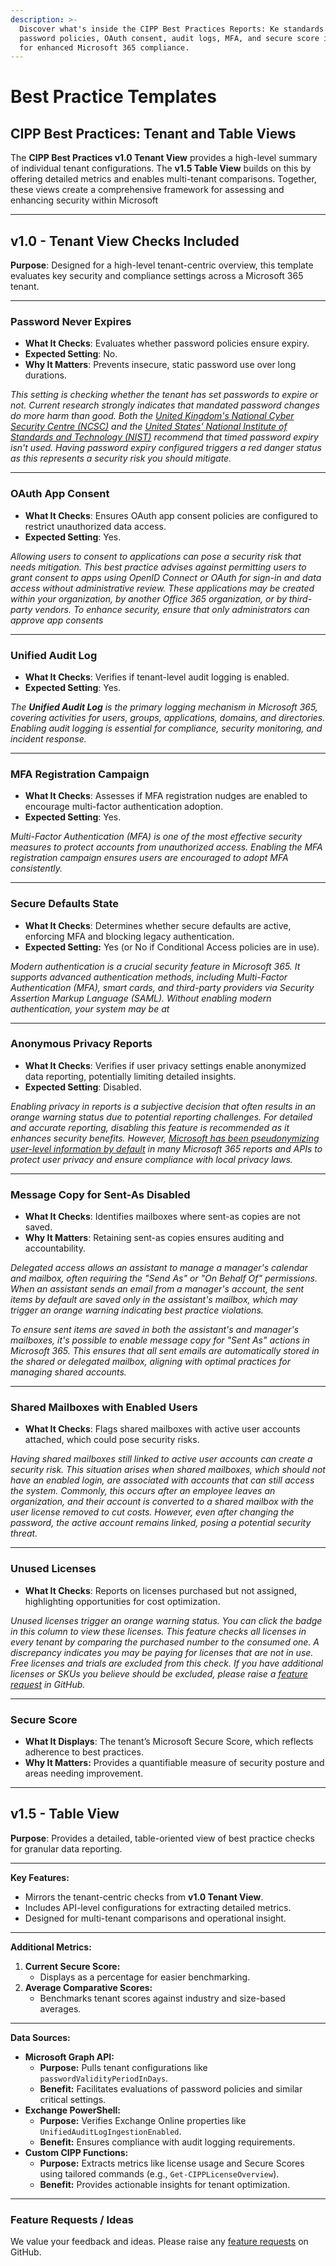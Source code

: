 ```yaml
---
description: >-
  Discover what's inside the CIPP Best Practices Reports: Ke standards including
  password policies, OAuth consent, audit logs, MFA, and secure score insights
  for enhanced Microsoft 365 compliance.
---
```


# Best Practice Templates

## **CIPP Best Practices: Tenant and Table Views**

The **CIPP Best Practices v1.0 Tenant View** provides a high-level summary of individual tenant configurations. The **v1.5 Table View** builds on this by offering detailed metrics and enables multi-tenant comparisons. Together, these views create a comprehensive framework for assessing and enhancing security within Microsoft

***

## **v1.0 - Tenant View Checks Included**

**Purpose**: Designed for a high-level tenant-centric overview, this template evaluates key security and compliance settings across a Microsoft 365 tenant.

***

### **Password Never Expires**

* **What It Checks**: Evaluates whether password policies ensure expiry.
* **Expected Setting**: No.
* **Why It Matters**: Prevents insecure, static password use over long durations.

_This setting is checking whether the tenant has set passwords to expire or not. Current research strongly indicates that mandated password changes do more harm than good. Both the_ [_United Kingdom's National Cyber Security Centre (NCSC)_](https://www.ncsc.gov.uk/blog-post/problems-forcing-regular-password-expiry) _and the_ [_United States' National Institute of Standards and Technology (NIST)_](https://nvlpubs.nist.gov/nistpubs/SpecialPublications/NIST.SP.800-63-3.pdf) _recommend that timed password expiry isn't used. Having password expiry configured triggers a red danger status as this represents a security risk you should mitigate._

***

### **OAuth App Consent**

* **What It Checks**: Ensures OAuth app consent policies are configured to restrict unauthorized data access.
* **Expected Setting**: Yes.

_Allowing users to consent to applications can pose a security risk that needs mitigation. This best practice advises against permitting users to grant consent to apps using OpenID Connect or OAuth for sign-in and data access without administrative review. These applications may be created within your organization, by another Office 365 organization, or by third-party vendors. To enhance security, ensure that only administrators can approve app consents_

***

### **Unified Audit Log**

* **What It Checks**: Verifies if tenant-level audit logging is enabled.
* **Expected Setting**: Yes.

_The **Unified Audit Log** is the primary logging mechanism in Microsoft 365, covering activities for users, groups, applications, domains, and directories. Enabling audit logging is essential for compliance, security monitoring, and incident response._

***

### **MFA Registration Campaign**

* **What It Checks**: Assesses if MFA registration nudges are enabled to encourage multi-factor authentication adoption.
* **Expected Setting**: Yes.

_Multi-Factor Authentication (MFA) is one of the most effective security measures to protect accounts from unauthorized access. Enabling the MFA registration campaign ensures users are encouraged to adopt MFA consistently._

***

### **Secure Defaults State**

* **What It Checks**: Determines whether secure defaults are active, enforcing MFA and blocking legacy authentication.
* **Expected Setting:** Yes (or No if Conditional Access policies are in use).

_Modern authentication is a crucial security feature in Microsoft 365. It supports advanced authentication methods, including Multi-Factor Authentication (MFA), smart cards, and third-party providers via Security Assertion Markup Language (SAML). Without enabling modern authentication, your system may be at_

***

### **Anonymous Privacy Reports**

* **What It Checks**: Verifies if user privacy settings enable anonymized data reporting, potentially limiting detailed insights.
* **Expected Setting**: Disabled.

_Enabling privacy in reports is a subjective decision that often results in an orange warning status due to potential reporting challenges. For detailed and accurate reporting, disabling this feature is recommended as it enhances security benefits. However,_ [_Microsoft has been pseudonymizing user-level information by default_](https://techcommunity.microsoft.com/t5/microsoft-365-blog/privacy-changes-to-microsoft-365-usage-analytics/ba-p/2694137) _in many Microsoft 365 reports and APIs to protect user privacy and ensure compliance with local privacy laws._&#x20;

***

### **Message Copy for Sent-As Disabled**

* **What It Checks**: Identifies mailboxes where sent-as copies are not saved.
* **Why It Matters**: Retaining sent-as copies ensures auditing and accountability.

_Delegated access allows an assistant to manage a manager's calendar and mailbox, often requiring the "Send As" or "On Behalf Of" permissions. When an assistant sends an email from a manager's account, the sent items by default are saved only in the assistant's mailbox, which may trigger an orange warning indicating best practice violations._

_To ensure sent items are saved in both the assistant's and manager's mailboxes, it's possible to enable message copy for "Sent As" actions in Microsoft 365. This ensures that all sent emails are automatically stored in the shared or delegated mailbox, aligning with optimal practices for managing shared accounts._

***

### **Shared Mailboxes with Enabled Users**

* **What It Checks**: Flags shared mailboxes with active user accounts attached, which could pose security risks.

_Having shared mailboxes still linked to active user accounts can create a security risk. This situation arises when shared mailboxes, which should not have an enabled login, are associated with accounts that can still access the system. Commonly, this occurs after an employee leaves an organization, and their account is converted to a shared mailbox with the user license removed to cut costs. However, even after changing the password, the active account remains linked, posing a potential security threat._

***

### **Unused Licenses**

* **What It Checks**: Reports on licenses purchased but not assigned, highlighting opportunities for cost optimization.

_Unused licenses trigger an orange warning status. You can click the badge in this column to view these licenses. This feature checks all licenses in every tenant by comparing the purchased number to the consumed one. A discrepancy indicates you may be paying for licenses that are not in use. Free licenses and trials are excluded from this check. If you have additional licenses or SKUs you believe should be excluded, please raise a_ [_feature request_](https://github.com/KelvinTegelaar/CIPP/issues/new?assignees=\&labels=\&template=feature_request.md\&title=FEATURE+REQUEST%3A+) _in GitHub._&#x20;

***

### **Secure Score**

* **What It Displays**: The tenant’s Microsoft Secure Score, which reflects adherence to best practices.
* **Why It Matters:** Provides a quantifiable measure of security posture and areas needing improvement.

***

## **v1.5 - Table View**

**Purpose**: Provides a detailed, table-oriented view of best practice checks for granular data reporting.

***

**Key Features:**

* Mirrors the tenant-centric checks from **v1.0 Tenant View**.
* Includes API-level configurations for extracting detailed metrics.
* Designed for multi-tenant comparisons and operational insight.

***

**Additional Metrics:**

1. **Current Secure Score:**
   * Displays as a percentage for easier benchmarking.
2. **Average Comparative Scores:**
   * Benchmarks tenant scores against industry and size-based averages.

***

**Data Sources:**

* **Microsoft Graph API:**
  * **Purpose:** Pulls tenant configurations like `passwordValidityPeriodInDays`.
  * **Benefit:** Facilitates evaluations of password policies and similar critical settings.
* **Exchange PowerShell:**
  * **Purpose:** Verifies Exchange Online properties like `UnifiedAuditLogIngestionEnabled`.
  * **Benefit:** Ensures compliance with audit logging requirements.
* **Custom CIPP Functions:**
  * **Purpose:** Extracts metrics like license usage and Secure Scores using tailored commands (e.g., `Get-CIPPLicenseOverview`).
  * **Benefit:** Provides actionable insights for tenant optimization.

***

### Feature Requests / Ideas

We value your feedback and ideas. Please raise any [feature requests](https://github.com/KelvinTegelaar/CIPP/issues/new?assignees=\&labels=enhancement%2Cno-priority\&projects=\&template=feature.yml\&title=%5BFeature+Request%5D%3A+) on GitHub.
